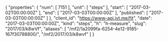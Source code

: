 {
  "properties": {
    "num": [
      7151
    ],
    "unit": [
      "steps"
    ],
    "start": [
      "2017-03-02T00:00:00Z"
    ],
    "end": [
      "2017-03-03T00:00:00Z"
    ],
    "published": [
      "2017-03-03T00:00:00Z"
    ]
  },
  "client_id": "https://www-api.jvt.me/fit",
  "date": "2017-03-03T00:00:00Z",
  "kind": "steps",
  "h": "h-measure",
  "slug": "2017/03/k8wVf",
  "aliases": [
    "/mf2/1a2099fa-6254-4e12-9185-167f30788800/",
    "/mf2/2017/03/k8wvf"
  ]
}
